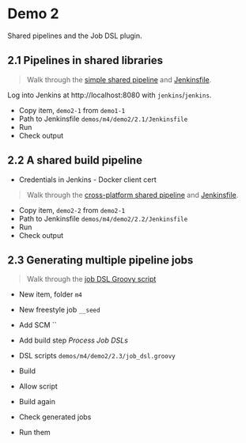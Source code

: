 # Demo 2

Shared pipelines and the Job DSL plugin.

## 2.1 Pipelines in shared libraries

> Walk through the [simple shared pipeline](../shared-library/vars/simplePipeline.groovy) and  [Jenkinsfile](./2.1/Jenkinsfile).

Log into Jenkins at http://localhost:8080 with `jenkins`/`jenkins`.

- Copy item, `demo2-1` from `demo1-1`
- Path to Jenkinsfile `demos/m4/demo2/2.1/Jenkinsfile`
- Run
- Check output

## 2.2 A shared build pipeline

- Credentials in Jenkins - Docker client cert

> Walk through the [cross-platform shared pipeline](../shared-library/vars/crossPlatformBuild.groovy) and  [Jenkinsfile](./2.2/Jenkinsfile).

- Copy item, `demo2-2` from `demo2-1`
- Path to Jenkinsfile `demos/m4/demo2/2.2/Jenkinsfile`
- Run
- Check output

## 2.3 Generating multiple pipeline jobs

> Walk through the [job DSL Groovy script](./2.3/job_dsl.groovy)

- New item, folder `m4`
- New freestyle job `__seed`
- Add SCM ``
- Add build step _Process Job DSLs_
- DSL scripts `demos/m4/demo2/2.3/job_dsl.groovy`

- Build
- Allow script
- Build again

- Check generated jobs
- Run them